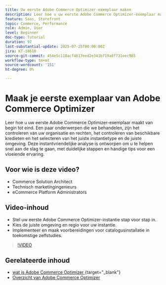 ```yaml
---
title: Uw eerste Adobe Commerce Optimizer-exemplaar maken
description: Leer hoe u uw eerste Adobe Commerce Optimizer-exemplaar maakt met deze stapsgewijze zelfstudie.
feature: Saas, Storefront
topic: Commerce, Performance
role: Admin, User
level: Beginner
doc-type: Tutorial
duration: 97
last-substantial-update: 2025-07-25T00:00:00Z
jira: KT-18610
source-git-commit: 454e5c118acf4617eed2e341b719a8f731eec985
workflow-type: tm+mt
source-wordcount: '151'
ht-degree: 0%

---
```



# Maak je eerste exemplaar van Adobe Commerce Optimizer

Leer hoe u uw eerste Adobe Commerce Optimizer-exemplaar maakt van begin tot eind. Een paar onderwerpen die we behandelen, zijn het controleren van uw organisatie en rechten, het controleren van beschikbare kredieten en het selecteren van het juiste instantietype en de juiste omgeving. Deze instantvriendelijke analyse is ontworpen om u te helpen snel aan de slag te gaan, met duidelijke stappen en handige tips voor een vloeiende ervaring.

## Voor wie is deze video?

* Commerce Solution Architect
* Technisch marketingingenieurs
* eCommerce Platform Administrators

## Video-inhoud

* Stel uw eerste Adobe Commerce Optimizer-instantie stap voor stap in.
* Kies de juiste omgeving en regio voor uw instantie.
* Implementeer en maak voorbereidingen voor catalogusinstallatie in toekomstige zelfstudies.

>[!VIDEO](https://video.tv.adobe.com/v/3469877?learn=on&enablevpops)

## Gerelateerde inhoud

* [ wat is Adobe Commerce Optimizer ](https://experienceleague.adobe.com/en/docs/commerce/optimizer/overview){target="_blank"}
* [ Overzicht van Adobe Commerce Optimizer ](https://experienceleague.adobe.com/en/docs/commerce-learn/tutorials/adobe-commerce-optimizer/overview)
